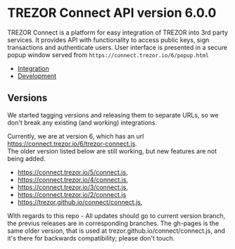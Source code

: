 # TREZOR Connect API version 6.0.0

TREZOR Connect is a platform for easy integration of TREZOR into 3rd party services. It provides API with functionality to access public keys, sign transactions and authenticate users. User interface is presented in a secure popup window served from `https://connect.trezor.io/6/popup.html`

* [Integration](docs/index.md)
* [Development](https://wiki.trezor.io/Developers_guide:Trezor_Connect_API)


## Versions
We started tagging versions and releasing them to separate URLs, so we don't break any existing (and working) integrations.

Currently, we are at version 6, which has an url https://connect.trezor.io/6/trezor-connect.js.
<br> 
The older version listed below are still working, but new features are not being added.
* https://connect.trezor.io/5/connect.js,
* https://connect.trezor.io/4/connect.js,
* https://connect.trezor.io/3/connect.js,
* https://connect.trezor.io/2/connect.js
* https://trezor.github.io/connect/connect.js,

With regards to this repo - All updates should go to current version branch, the previus releases are in corresponding branches. The gh-pages is the same older version, that is used at trezor.github.io/connect/connect.js, and it's there for backwards compatibility; please don't touch.
